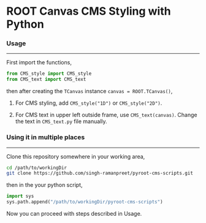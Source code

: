 # ROOT Canvas CMS Styling with Python

### Usage
---------
First import the functions,
```python
from CMS_style import CMS_style
from CMS_text import CMS_text
```
then after creating the `TCanvas` instance `canvas = ROOT.TCanvas()`,

1. For CMS styling,
add `CMS_style("1D")` or `CMS_style("2D")`.

2. For CMS text in upper left outside frame, use `CMS_text(canvas)`. Change the text in `CMS_text.py` file manually.

### Using it in multiple places
----------
Clone this repository somewhere in your working area,
```bash
cd /path/to/workingDir
git clone https://github.com/singh-ramanpreet/pyroot-cms-scripts.git
```

then in the your python script,
```python
import sys
sys.path.append("/path/to/workingDir/pyroot-cms-scripts")
```

Now you can proceed with steps described in Usage.
